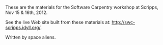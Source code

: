 These are the materials for the Software Carpentry workshop at Scripps, Nov 15 & 16th, 2012.

See the live Web site built from these materials at: http://swc-scripps.idyll.org/.

Written by space aliens.
